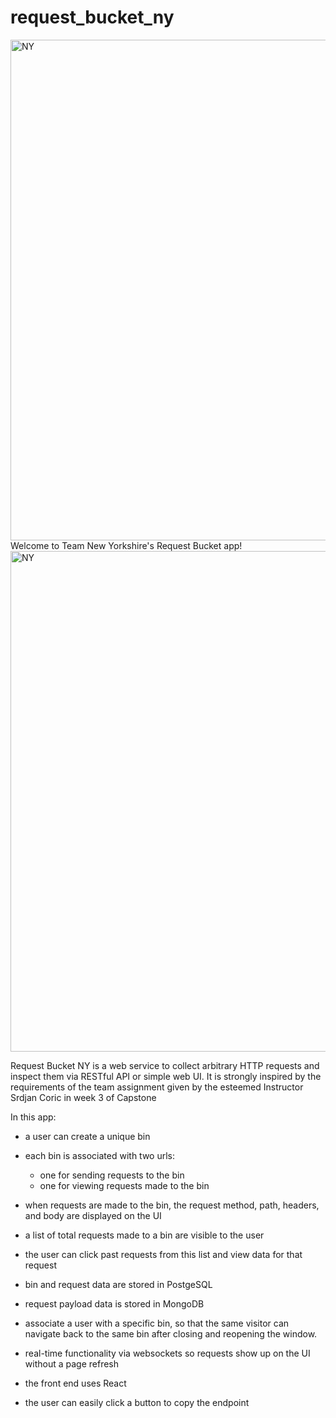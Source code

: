# request_bucket_ny

<img width="801" alt="NY" src="https://github.com/user-attachments/assets/273ed4e1-a241-426d-a787-cf0e9c3582de" /> Welcome to Team New Yorkshire's Request Bucket app! <img width="801" alt="NY" src="https://github.com/user-attachments/assets/9517d98d-787d-4c3f-99ba-898d53fbc420" />

Request Bucket NY is a web service to collect arbitrary HTTP requests and inspect them via RESTful API or simple web UI.
It is strongly inspired by the requirements of the team assignment given by the esteemed Instructor Srdjan Coric in week 3 of Capstone

In this app:
- a user can create a unique bin
- each bin is associated with two urls: 
  - one for sending requests to the bin
  - one for viewing requests made to the bin
    
- when requests are made to the bin, the request method, path, headers, and body are displayed on the UI
- a list of total requests made to a bin are visible to the user
- the user can click past requests from this list and view data for that request
- bin and request data are stored in PostgeSQL
- request payload data is stored in MongoDB

- associate a user with a specific bin, so that the same visitor can navigate back to the same bin after closing and reopening the window. 
- real-time functionality via websockets so requests show up on the UI without a page refresh
- the front end uses React 
- the user can easily click a button to copy the endpoint
